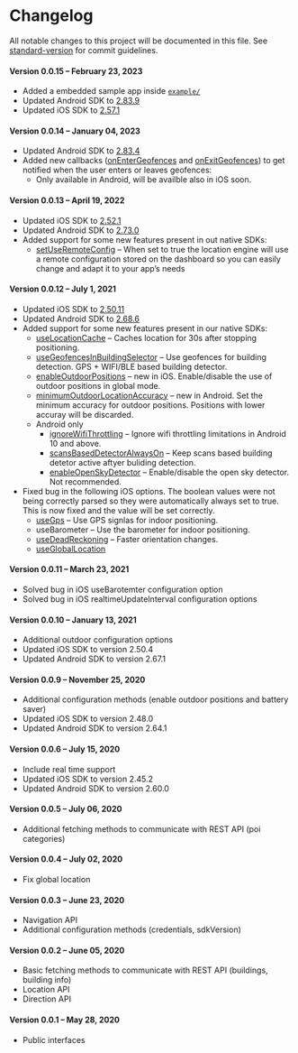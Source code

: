 # Changelog

All notable changes to this project will be documented in this file. See [standard-version](https://github.com/conventional-changelog/standard-version) for commit guidelines.

#### Version 0.0.15 – February 23, 2023 

* Added a embedded sample app inside [`example/`](./example/README.md)
* Updated Android SDK to [2.83.9](https://situm.com/docs/01-android-sdk-changelog/)
* Updated iOS SDK to [2.57.1](https://situm.com/docs/ios-sdk-changelog/)

#### Version 0.0.14 – January 04, 2023 

*   Updated Android SDK to [2.83.4](https://situm.com/docs/01-android-sdk-changelog/)
*   Added new callbacks ([onEnterGeofences](https://github.com/situmtech/situm-react-native-plugin#--onentergeofences) and [onExitGeofences](https://github.com/situmtech/situm-react-native-plugin#--onexitgeofences)) to get notified when the user enters or leaves geofences:
    *   Only available in Android, will be availble also in iOS soon.

#### Version 0.0.13 – April 19, 2022 

*   Updated iOS SDK to [2.52.1](https://situm.com/docs/ios-sdk-changelog/)
*   Updated Android SDK to [2.73.0](https://situm.com/docs/01-android-sdk-changelog/)
*   Added support for some new features present in out native SDKs:
    *   [setUseRemoteConfig](https://situm.com/docs/07-remote-configuration/) – When set to true the location engine will use a remote configuration stored on the dashboard so you can easily change and adapt it to your app’s needs

#### Version 0.0.12 – July 1, 2021 

*   Updated iOS SDK to [2.50.11](https://situm.com/docs/ios-sdk-changelog/)
*   Updated Android SDK to [2.68.6](https://situm.com/docs/01-android-sdk-changelog/)
*   Added support for some new features present in our native SDKs:
    *   [useLocationCache](https://situm.com/docs/04-positioning/#23-toc-title) – Caches location for 30s after stopping positioning.
    *   [useGeofencesInBuildingSelector](https://situm.com/docs/04-positioning/#5-toc-title) – Use geofences for building detection. GPS + WIFI/BLE based building detector.
    *   [enableOutdoorPositions](https://situm.com/docs/04-positioning/#8-toc-title) – new in iOS. Enable/disable the use of outdoor positions in global mode.
    *   [minimumOutdoorLocationAccuracy](https://situm.com/docs/04-positioning/#10-toc-title) – new in Android. Set the minimum accuracy for outdoor positions. Positions with lower accuray will be discarded.
    *   Android only
        *   [ignoreWifiThrottling](https://situm.com/docs/04-positioning/#13-toc-title) – Ignore wifi throttling limitations in Android 10 and above.
        *   [scansBasedDetectorAlwaysOn](https://situm.com/docs/04-positioning/#5-toc-title) – Keep scans based building detetor active aftyer buliding detection.
        *   [enableOpenSkyDetector](https://situm.com/docs/04-positioning/#11-toc-title) – Enable/disable the open sky detector. Not recommended.
*   Fixed bug in the following iOS options. The boolean values were not being correctly parsed so they were automatically always set to true. This is now fixed and the value will be set correctly.
    *   [useGps](https://situm.com/docs/04-positioning/#15-toc-title) – Use GPS signlas for indoor positioning.
    *   useBarometer – Use the barometer for indoor positioning.
    *   [useDeadReckoning](https://situm.com/docs/04-positioning/#18-toc-title) – Faster orientation changes.
    *   [useGlobalLocation](https://situm.com/docs/04-positioning/#3-toc-title)

#### Version 0.0.11 – March 23, 2021 

*   Solved bug in iOS useBarotemter configuration option
*   Solved bug in iOS realtimeUpdateInterval configuration options

#### Version 0.0.10 – January 13, 2021 

*   Additional outdoor configuration options
*   Updated iOS SDK to version 2.50.4
*   Updated Android SDK to version 2.67.1

#### Version 0.0.9 – November 25, 2020 

*   Additional configuration methods (enable outdoor positions and battery saver)
*   Updated iOS SDK to version 2.48.0
*   Updated Android SDK to version 2.64.1

#### Version 0.0.6 – July 15, 2020 

*   Include real time support
*   Updated iOS SDK to version 2.45.2
*   Updated Android SDK to version 2.60.0

#### Version 0.0.5 – July 06, 2020 

*   Additional fetching methods to communicate with REST API (poi categories)

#### Version 0.0.4 – July 02, 2020 

*   Fix global location

#### Version 0.0.3 – June 23, 2020 

*   Navigation API
*   Additional configuration methods (credentials, sdkVersion)

#### Version 0.0.2 – June 05, 2020 

*   Basic fetching methods to communicate with REST API (buildings, building info)
*   Location API
*   Direction API

#### Version 0.0.1 – May 28, 2020 

*   Public interfaces
